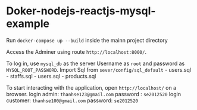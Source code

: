# Doker-nodejs-reactjs-mysql-example

Run `docker-compose up --build` inside the mainn project directory

Access the Adminer using route `http://localhost:8000/`.

To log in, use `mysql_db` as the server Username as `root` and password as `MYSQL_ROOT_PASSWORD`.
Import Sql from     `sever/config/sql_default`
    - users.sql
    - staffs.sql
    - users.sql
    - products.sql

To start interacting with the application, open `http://localhost/` on a browser.
    login admin: `thanhse123@gmail.com` password : `se2012520`
    login customer: `thanhse100@gmail.com` password: `se2012520`

